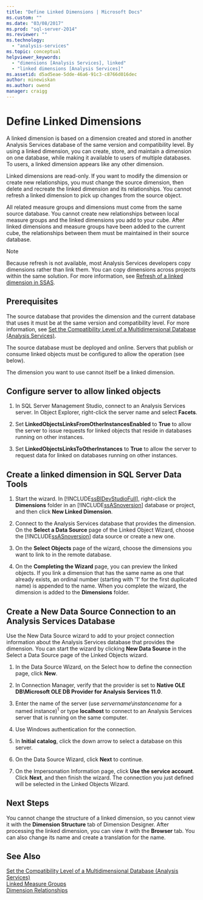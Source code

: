 ```yaml
---
title: "Define Linked Dimensions | Microsoft Docs"
ms.custom: ""
ms.date: "03/08/2017"
ms.prod: "sql-server-2014"
ms.reviewer: ""
ms.technology: 
  - "analysis-services"
ms.topic: conceptual
helpviewer_keywords: 
  - "dimensions [Analysis Services], linked"
  - "linked dimensions [Analysis Services]"
ms.assetid: d5ad5eae-5dde-46a6-91c3-c8766d016dec
author: minewiskan
ms.author: owend
manager: craigg
---
```

# Define Linked Dimensions
  A linked dimension is based on a dimension created and stored in another Analysis Services database of the same version and compatibility level. By using a linked dimension, you can create, store, and maintain a dimension on one database, while making it available to users of multiple databases. To users, a linked dimension appears like any other dimension.  
  
 Linked dimensions are read-only. If you want to modify the dimension or create new relationships, you must change the source dimension, then delete and recreate the linked dimension and its relationships. You cannot refresh a linked dimension to pick up changes from the source object.  
  
 All related measure groups and dimensions must come from the same source database. You cannot create new relationships between local measure groups and the linked dimensions you add to your cube. After linked dimensions and measure groups have been added to the current cube, the relationships between them must be maintained in their source database.  
  
> [!NOTE]  
>  Because refresh is not available, most Analysis Services developers copy dimensions rather than link them. You can copy dimensions across projects within the same solution. For more information, see [Refresh of a linked dimension in SSAS](http://sqlblog.com/blogs/marco_russo/archive/2006/09/12/refresh-of-a-linked-dimension-in-ssas.aspx).  
  
## Prerequisites  
 The source database that provides the dimension and the current database that uses it must be at the same version and compatibility level. For more information, see [Set the Compatibility Level of a Multidimensional Database &#40;Analysis Services&#41;](compatibility-level-of-a-multidimensional-database-analysis-services.md).  
  
 The source database must be deployed and online. Servers that publish or consume linked objects must be configured to allow the operation (see below).  
  
 The dimension you want to use cannot itself be a linked dimension.  
  
## Configure server to allow linked objects  
  
1.  In SQL Server Management Studio, connect to an Analysis Services server. In Object Explorer, right-click the server name and select **Facets**.  
  
2.  Set **LinkedObjectsLinksFromOtherInstancesEnabled** to **True** to allow the server to issue requests for linked objects that reside in databases running on other instances.  
  
3.  Set **LinkedObjectsLinksToOtherInstances** to **True** to allow the server to request data for linked on databases running on other instances.  
  
## Create a linked dimension in SQL Server Data Tools  
  
1.  Start the wizard. In [!INCLUDE[ssBIDevStudioFull](../../includes/ssbidevstudiofull-md.md)], right-click the **Dimensions** folder in an [!INCLUDE[ssASnoversion](../../includes/ssasnoversion-md.md)] database or project, and then click **New Linked Dimension**.  
  
2.  Connect to the Analysis Services database that provides the dimension. On the **Select a Data Source** page of the Linked Object Wizard, choose the [!INCLUDE[ssASnoversion](../../includes/ssasnoversion-md.md)] data source or create a new one.  
  
3.  On the **Select Objects** page of the wizard, choose the dimensions you want to link to in the remote database.  
  
4.  On the **Completing the Wizard** page, you can preview the linked objects. If you link a dimension that has the same name as one that already exists, an ordinal number (starting with '1' for the first duplicated name) is appended to the name. When you complete the wizard, the dimension is added to the **Dimensions** folder.  
  
##  <a name="bkmk_CreateNew"></a> Create a New Data Source Connection to an Analysis Services Database  
 Use the New Data Source wizard to add to your project connection information about the Analysis Services database that provides the dimension. You can start the wizard by clicking **New Data Source** in the Select a Data Source page of the Linked Objects wizard.  
  
1.  In the Data Source Wizard, on the Select how to define the connection page, click **New**.  
  
2.  In Connection Manager, verify that the provider is set to **Native OLE DB\Microsoft OLE DB Provider for Analysis Services 11.0**.  
  
3.  Enter the name of the server (use *servername*\\*instancename* for a named instance)<sup>1</sup> or type **localhost** to connect to an Analysis Services server that is running on the same computer.  
  
4.  Use Windows authentication for the connection.  
  
5.  In **Initial catalog**, click the down arrow to select a database on this server.  
  
6.  On the Data Source Wizard, click **Next** to continue.  
  
7.  On the Impersonation Information page, click **Use the service account**. Click **Next**, and then finish the wizard. The connection you just defined will be selected in the Linked Objects Wizard.  
  
## Next Steps  
 You cannot change the structure of a linked dimension, so you cannot view it with the **Dimension Structure** tab of Dimension Designer. After processing the linked dimension, you can view it with the **Browser** tab. You can also change its name and create a translation for the name.  
  
## See Also  
 [Set the Compatibility Level of a Multidimensional Database &#40;Analysis Services&#41;](compatibility-level-of-a-multidimensional-database-analysis-services.md)   
 [Linked Measure Groups](linked-measure-groups.md)   
 [Dimension Relationships](../multidimensional-models-olap-logical-cube-objects/dimension-relationships.md)  
  
  
